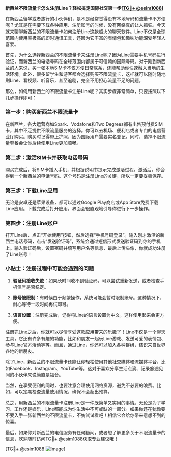 **新西兰不限流量卡怎么注册Line？轻松搞定国际社交第一步[[TG💪+ @esim1088](https://t.me/s/esim1088)]**

在新西兰留学或者旅行的小伙伴们，是不是经常觉得没有本地号码和流量卡不方便呢？尤其是在需要下载各种应用、注册账号的时候，没有网络真的让人抓狂。今天就来聊聊新西兰的不限流量卡如何注册Line这款超火的聊天软件。Line不仅是全球范围内使用率极高的即时通讯工具，还因为它丰富的表情包和趣味功能深受年轻人喜爱。

首先，为什么选择新西兰的不限流量卡来注册Line呢？因为Line需要手机号码进行验证，而新西兰的电话号码在全球范围内都属于可信赖的国际号码。对于刚到新西兰的人来说，买一张本地SIM卡不仅方便日常联系，还能帮助你快速融入当地的生活环境。此外，很多留学生和游客都会选择购买不限流量卡，这样就可以随时随地刷Line、看视频、听音乐，甚至追剧，完全不用担心流量不足的问题。

那么，如何用新西兰的不限流量卡注册Line呢？其实步骤非常简单，只要按照以下几步操作即可：

### 第一步：购买新西兰不限流量卡

在新西兰，各大运营商如Spark、Vodafone和Two Degrees都有出售预付费SIM卡，其中不乏提供不限流量服务的选择。你可以去机场、便利店或者专门的电信营业厅购买。购买时记得带上护照，因为国际用户需要实名登记。同时，选择不限流量套餐会让你后续使用Line更加顺畅。

### 第二步：激活SIM卡并获取电话号码

购买完成后，将SIM卡插入手机，并根据说明书提示完成激活过程。激活后，你会得到一个新西兰的电话号码。这个号码是注册Line的关键，所以一定要妥善保存。

### 第三步：下载Line应用

无论是安卓还是苹果设备，都可以通过Google Play商店或App Store免费下载Line应用。下载完成后打开应用，界面会很直观地引导你进行下一步操作。

### 第四步：注册Line账户

打开Line后，点击“开始使用”按钮，然后选择“手机号码登录”。输入刚才激活的新西兰电话号码，点击“发送验证码”，系统会通过短信形式发送验证码到你的手机上。输入验证码后，设置密码并填写用户名等信息，最后上传头像，你就成功注册了Line账号！

### 小贴士：注册过程中可能会遇到的问题

1. **验证码接收失败**：如果长时间收不到验证码，可以尝试重新发送，或者检查手机信号是否稳定。
   
2. **账号被限制**：有时候由于频繁操作，系统可能会暂时限制账号。这种情况下，耐心等待一段时间再试即可。

3. **语言设置**：注册完成后，记得将Line的语言设置为中文，这样使用起来会更方便。

注册完Line之后，你就可以尽情享受这款应用带来的乐趣了！Line不仅是一个聊天工具，它还有许多有趣的功能，比如和朋友一起玩Line游戏、发送可爱的表情包、参与Line官方活动等等。而且，通过Line，你还可以加入各种群组，结识来自世界各地的新朋友。

除了Line，新西兰的不限流量卡还能让你轻松使用其他社交媒体和流媒体平台，比如Facebook、Instagram、YouTube等。这对于喜欢分享生活点滴、记录旅途见闻的小伙伴来说简直是福音。

当然，在享受便利的同时，也要注意合理使用网络资源，避免不必要的浪费。比如，可以定期检查流量使用情况，确保不会超出预算。

总之，用新西兰的不限流量卡注册Line是一件既简单又实用的事情。无论是为了学习、工作还是娱乐，Line都能成为你生活中不可或缺的一部分。如果你还在犹豫要不要入手一张新西兰的不限流量卡，不妨试试看吧！相信它会给你带来意想不到的惊喜。

最后，如果你对新西兰的电信服务有任何疑问，或者想了解更多关于不限流量卡的信息，欢迎随时访问[TG💪+ @esim1088](https://t.me/s/esim1088)获取专业建议哦！

[[TG💪+ @esim1088](https://t.me/s/esim1088) ![Image](https://i.postimg.cc/4NQfJmqS/Snipaste-2025-05-13-00-14-12.png)]